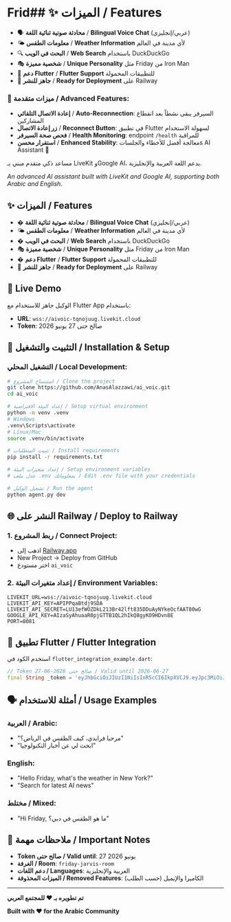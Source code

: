 # Frid## ✨ الميزات / Features

- 🗣️ **محادثة صوتية ثنائية اللغة** / **Bilingual Voice Chat** (عربي/إنجليزي)
- 🌤️ **معلومات الطقس** / **Weather Information** لأي مدينة في العالم
- 🔍 **البحث في الويب** / **Web Search** باستخدام DuckDuckGo
- 🎭 **شخصية مميزة** / **Unique Personality** مثل Friday من Iron Man
- 📱 **دعم Flutter** / **Flutter Support** للتطبيقات المحمولة
- 🚀 **جاهز للنشر** / **Ready for Deployment** على Railway

### 🔄 ميزات متقدمة / Advanced Features:
- **إعادة الاتصال التلقائي** / **Auto-Reconnection**: السيرفر يبقى نشطاً بعد انقطاع المشاركين
- **زر إعادة الاتصال** / **Reconnect Button**: في تطبيق Flutter لسهولة الاستخدام
- **فحص صحة السيرفر** / **Health Monitoring**: endpoint `/health` للمراقبة
- **استقرار محسن** / **Enhanced Stability**: معالجة أفضل للأخطاء والجلساتs AI Assistant 🤖

مساعد ذكي متقدم مبني بـ LiveKit وGoogle AI، يدعم اللغة العربية والإنجليزية.

*An advanced AI assistant built with LiveKit and Google AI, supporting both Arabic and English.*

## ✨ الميزات / Features

- �️ **محادثة صوتية ثنائية اللغة** / **Bilingual Voice Chat** (عربي/إنجليزي)
- 🌤️ **معلومات الطقس** / **Weather Information** لأي مدينة في العالم
- � **البحث في الويب** / **Web Search** باستخدام DuckDuckGo
- 🎭 **شخصية مميزة** / **Unique Personality** مثل Friday من Iron Man
- � **دعم Flutter** / **Flutter Support** للتطبيقات المحمولة
- 🚀 **جاهز للنشر** / **Ready for Deployment** على Railway

## 🎯 Live Demo

الوكيل جاهز للاستخدام مع Flutter App باستخدام:
- **URL**: `wss://aivoic-tqnojuug.livekit.cloud`
- **Token**: صالح حتى 27 يونيو 2026

## 🚀 التثبيت والتشغيل / Installation & Setup

### التشغيل المحلي / Local Development:

```bash
# استنساخ المشروع / Clone the project
git clone https://github.com/AnasAlazzawi/ai_voic.git
cd ai_voic

# إعداد البيئة الافتراضية / Setup virtual environment
python -m venv .venv
# Windows
.venv\Scripts\activate
# Linux/Mac
source .venv/bin/activate

# تثبيت المتطلبات / Install requirements
pip install -r requirements.txt

# إعداد متغيرات البيئة / Setup environment variables
# عدل ملف .env بمعلوماتك / Edit .env file with your credentials

# تشغيل الوكيل / Run the agent
python agent.py dev
```

## 🌐 النشر على Railway / Deploy to Railway

### 1. ربط المشروع / Connect Project:
- اذهب إلى [Railway.app](https://railway.app)
- New Project → Deploy from GitHub
- اختر مستودع `ai_voic`

### 2. إعداد متغيرات البيئة / Environment Variables:
```env
LIVEKIT_URL=wss://aivoic-tqnojuug.livekit.cloud
LIVEKIT_API_KEY=APIPPqaBtdj9SDA
LIVEKIT_API_SECRET=LU13efWOZDkL213Br42lft835DDuAyNYkeOcfAAT80wG
GOOGLE_API_KEY=AIzaSyAhuaaR0pjGTTB1QL2hIkQ8gyKO9HDvn8E
PORT=8081
```

## 📱 تطبيق Flutter / Flutter Integration

استخدم الكود في `flutter_integration_example.dart`:

```dart
// Token صالح حتى 2026-06-27 / Valid until 2026-06-27
final String _token = 'eyJhbGciOiJIUzI1NiIsInR5cCI6IkpXVCJ9.eyJpc3MiOiJBUElQUHFhQnRkajlTREEiLCJleHAiOjE3ODI1NTExMDAsIm5iZiI6MTc1MTAxNTA5MCwic3ViIjoicmFpbHdheS11c2VyIiwidmlkZW8iOnsicm9vbSI6ImZyaWRheS1qYXJ2aXMtcm9vbSIsInJvb21Kb2luIjp0cnVlLCJjYW5QdWJsaXNoIjp0cnVlLCJjYW5TdWJzY3JpYmUiOnRydWV9fQ.tepSD4PFZZv8faTXMkEZ62jIH-4IKNqaw6ANJ6GgVbI';
```

## 🗣️ أمثلة للاستخدام / Usage Examples

### العربية / Arabic:
- "مرحبا فرايدي، كيف الطقس في الرياض؟"
- "ابحث لي عن أخبار التكنولوجيا"

### English:
- "Hello Friday, what's the weather in New York?"
- "Search for latest AI news"

### مختلط / Mixed:
- "Hi Friday, ما هو الطقس في دبي؟"

## 📝 ملاحظات مهمة / Important Notes

- **Token صالح حتى / Valid until**: 27 يونيو 2026
- **الغرفة / Room**: `friday-jarvis-room`
- **دعم اللغات / Languages**: العربية والإنجليزية
- **الميزات المحذوفة / Removed Features**: الكاميرا والإيميل (حسب الطلب)

---

**تم تطويره بـ ❤️ للمجتمع العربي**

**Built with ❤️ for the Arabic Community** 

